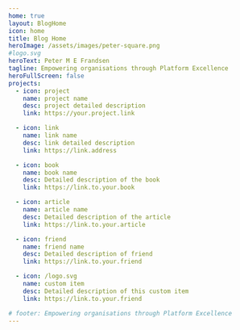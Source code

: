 ```yaml
---
home: true
layout: BlogHome
icon: home
title: Blog Home
heroImage: /assets/images/peter-square.png 
#logo.svg
heroText: Peter M E Frandsen
tagline: Empowering organisations through Platform Excellence
heroFullScreen: false
projects:
  - icon: project
    name: project name
    desc: project detailed description
    link: https://your.project.link

  - icon: link
    name: link name
    desc: link detailed description
    link: https://link.address

  - icon: book
    name: book name
    desc: Detailed description of the book
    link: https://link.to.your.book

  - icon: article
    name: article name
    desc: Detailed description of the article
    link: https://link.to.your.article

  - icon: friend
    name: friend name
    desc: Detailed description of friend
    link: https://link.to.your.friend

  - icon: /logo.svg
    name: custom item
    desc: Detailed description of this custom item
    link: https://link.to.your.friend

# footer: Empowering organisations through Platform Excellence
---
```


<!-- This is a blog home page demo. -->

<!-- To use this layout, you should set both `layout: BlogHome` and `home: true` in the page front matter. -->

<!-- For related configuration docs, please see [blog homepage](https://theme-hope.vuejs.press/guide/blog/home/). -->

